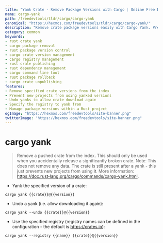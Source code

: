```yaml
---
title: "Yank Crate - Remove Package Versions with Cargo | Online Free DevTools by Hexmos"
name: cargo-yank
path: /freedevtools/tldr/cargo/cargo-yank
canonical: "https://hexmos.com/freedevtools/tldr/cargo/cargo-yank/"
description: "Remove crate package versions easily with Cargo Yank. Prevent new projects from using a specific version. Free online tool, no registration required."
category: common
keywords:
- rust crate yank
- cargo package removal
- rust package version control
- cargo crate version management
- cargo registry management
- rust crate publishing
- rust dependency management
- cargo command line tool
- rust package rollback
- cargo crate unpublishing
features:
- Remove specified crate versions from the index
- Prevent new projects from using yanked versions
- Undo yanks to allow crate download again
- Specify the registry to yank from
- Manage package versions within a Rust project
ogImage: "https://hexmos.com/freedevtools/site-banner.png"
twitterImage: "https://hexmos.com/freedevtools/site-banner.png"
---
```


# cargo yank

> Remove a pushed crate from the index. This should only be used when you accidentally release a significantly broken crate.
> Note: This does not remove any data. The crate is still present after a yank - this just prevents new projects from using it.
> More information: <https://doc.rust-lang.org/cargo/commands/cargo-yank.html>.

- Yank the specified version of a crate:

`cargo yank {{crate}}@{{version}}`

- Undo a yank (i.e. allow downloading it again):

`cargo yank --undo {{crate}}@{{version}}`

- Use the specified registry (registry names can be defined in the configuration - the default is <https://crates.io>):

`cargo yank --registry {{name}} {{crate}}@{{version}}`
